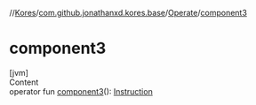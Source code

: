 //[Kores](../../index.md)/[com.github.jonathanxd.kores.base](../index.md)/[Operate](index.md)/[component3](component3.md)



# component3  
[jvm]  
Content  
operator fun [component3](component3.md)(): [Instruction](../../com.github.jonathanxd.kores/-instruction/index.md)  



